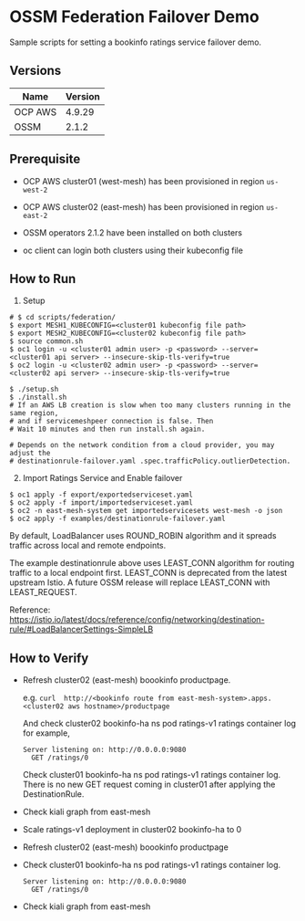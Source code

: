 # OSSM Federation Failover Demo

Sample scripts for setting a bookinfo ratings service failover demo.

## Versions

| Name         | Version       |
| --           | --            |
| OCP AWS      | 4.9.29        |
| OSSM         | 2.1.2         |

## Prerequisite

- OCP AWS cluster01 (west-mesh) has been provisioned in region `us-west-2`
- OCP AWS cluster02 (east-mesh) has been provisioned in region `us-east-2`

- OSSM operators 2.1.2 have been installed on both clusters
- oc client can login both clusters using their kubeconfig file  

## How to Run

1. Setup
```
# $ cd scripts/federation/
$ export MESH1_KUBECONFIG=<cluster01 kubeconfig file path>
$ export MESH2_KUBECONFIG=<cluster02 kubeconfig file path>
$ source common.sh 
$ oc1 login -u <cluster01 admin user> -p <password> --server=<cluster01 api server> --insecure-skip-tls-verify=true
$ oc2 login -u <cluster02 admin user> -p <password> --server=<cluster02 api server> --insecure-skip-tls-verify=true

$ ./setup.sh
$ ./install.sh
# If an AWS LB creation is slow when too many clusters running in the same region,
# and if servicemeshpeer connection is false. Then 
# Wait 10 minutes and then run install.sh again.

# Depends on the network condition from a cloud provider, you may adjust the 
# destinationrule-failover.yaml .spec.trafficPolicy.outlierDetection.

```

2. Import Ratings Service and Enable failover
```
$ oc1 apply -f export/exportedserviceset.yaml
$ oc2 apply -f import/importedserviceset.yaml
$ oc2 -n east-mesh-system get importedservicesets west-mesh -o json
$ oc2 apply -f examples/destinationrule-failover.yaml
```

By default, LoadBalancer uses ROUND_ROBIN algorithm and it spreads traffic across local and remote endpoints.

The example destinationrule above uses LEAST_CONN algorithm for routing traffic to a local endpoint first.
LEAST_CONN is deprecated from the latest upstream Istio. A future OSSM release will replace LEAST_CONN with LEAST_REQUEST.

Reference: https://istio.io/latest/docs/reference/config/networking/destination-rule/#LoadBalancerSettings-SimpleLB

## How to Verify

- Refresh cluster02 (east-mesh) boookinfo productpage.

  e.g. `curl  http://<bookinfo route from east-mesh-system>.apps.<cluster02 aws hostname>/productpage`

  And check cluster02 bookinfo-ha ns pod ratings-v1 ratings container log
  for example,
  ```
  Server listening on: http://0.0.0.0:9080
    GET /ratings/0
  ```

  Check cluster01 bookinfo-ha ns pod ratings-v1 ratings container log.
  There is no new GET request coming in cluster01 after applying the DestinationRule.

- Check kiali graph from east-mesh

- Scale ratings-v1 deployment in cluster02 bookinfo-ha to 0

- Refresh cluster02 (east-mesh) boookinfo productpage
- Check cluster01 bookinfo-ha ns pod ratings-v1 ratings container log.
  ```
  Server listening on: http://0.0.0.0:9080
    GET /ratings/0
  ```

- Check kiali graph from east-mesh

